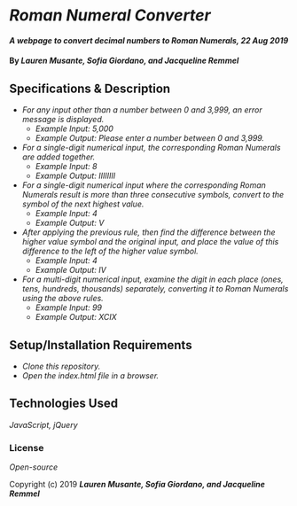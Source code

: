 # _Roman Numeral Converter_

#### _A webpage to convert decimal numbers to Roman Numerals, 22 Aug 2019_

#### By _**Lauren Musante, Sofia Giordano, and Jacqueline Remmel**_

## Specifications & Description

* _For any input other than a number between 0 and 3,999, an error message is displayed._
  * _Example Input: 5,000_
  * _Example Output: Please enter a number between 0 and 3,999._
* _For a single-digit numerical input, the corresponding Roman Numerals are added together._
  * _Example Input: 8_
  * _Example Output: IIIIIIII_
* _For a single-digit numerical input where the corresponding Roman Numerals result is more than three consecutive symbols, convert to the symbol of the next highest value._
  * _Example Input: 4_
  * _Example Output: V_
* _After applying the previous rule, then find the difference between the higher value symbol and the original input, and place the value of this difference to the left of the higher value symbol._
  * _Example Input: 4_
  * _Example Output: IV_
* _For a multi-digit numerical input, examine the digit in each place (ones, tens, hundreds, thousands) separately, converting it to Roman Numerals using the above rules._
  * _Example Input: 99_
  * _Example Output: XCIX_

## Setup/Installation Requirements

* _Clone this repository._
* _Open the index.html file in a browser._

## Technologies Used

_JavaScript, jQuery_

### License

*Open-source*

Copyright (c) 2019 **_Lauren Musante, Sofia Giordano, and Jacqueline Remmel_**
